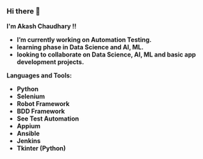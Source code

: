 ### Hi there 👋

<!--
**akash151295/akash151295** is a ✨ _special_ ✨ repository because its `README.md` (this file) appears on your GitHub profile.

Here are some ideas to get you started:

- 🔭 I’m currently working on ...
- 🌱 I’m currently learning ...
- 👯 I’m looking to collaborate on ...
- 🤔 I’m looking for help with ...
- 💬 Ask me about ...
- 📫 How to reach me: ...
- 😄 Pronouns: ...
- ⚡ Fun fact: ...
-->

**I'm Akash Chaudhary !!**
- **I’m currently working on Automation Testing.**
- **learning phase in Data Science and AI, ML.**
- **looking to collaborate on Data Science, AI, ML and basic app development projects.**

**Languages and Tools:**
- **Python**
- **Selenium**
- **Robot Framework**
- **BDD Framework**
- **See Test Automation**
- **Appium**
- **Ansible**
- **Jenkins**
- **Tkinter (Python)**








